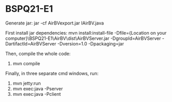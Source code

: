 # BSPQ21-E1

Generate jar: jar -cf AirBVexport.jar IAirBV.java

First install jar dependencies:
mvn install:install-file -Dfile={Location on your computer}\BSPQ21-E1\AirBV\dist\AirBVServer.jar -DgroupId=AirBVServer -DartifactId=AirBVServer -Dversion=1.0 -Dpackaging=jar

Then, compile the whole code:
1. mvn compile

Finally, in three separate cmd windows, run:

1. mvn jetty:run 
2. mvn exec:java -Pserver
3. mvn exec:java -Pclient
